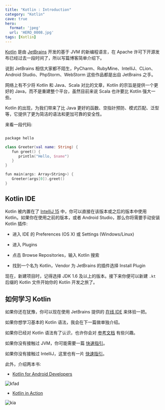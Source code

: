 ```yaml
---
title: "Kotlin : Introduction"
category: "Kotlin"
cave: true
hero:
  format: 'jpeg'
  url: 'HERO_0008.jpg'
tags: [Kotlin]
---
```

[Kotlin](https://kotlinlang.org) 是由 [JetBrains](https://www.jetbrains.com) 开发的基于 JVM 的新编程语言，在 Apache 许可下开源发布已经过去一段时间了，所以写篇博客简单介绍下。

说到 JetBrains 相信大家都不陌生，PyCharm、RubyMine、IntelliJ、CLion、Android Studio、PhpStorm、WebStorm 这些作品都是出自 JetBrains 之手。

网络上有不少将 Kotlin 和 Java、Scala 对比的文章，Kotlin 的宗旨是提供一个更好的 Java，而不是重建整个平台，虽然目前来说 Scala 也许要比 Kotlin 强大一些。

Kotlin 的出现，为我们带来了比 Java 更好的函数、空指针预防、模式匹配、泛型等，它提供了更为简洁的语法和更加可靠的安全性。

来看一段代码:

```swift

package hello

class Greeter(val name: String) {
   fun greet() {
      println("Hello, $name")
   }
}

fun main(args: Array<String>) {
   Greeter(args[0]).greet()
}

```


## Kotlin IDE

Kotlin 被内置在了 [IntelliJ 15](https://www.jetbrains.com/idea/#chooseYourEdition) 中，你可以直接在该版本或之后的版本中使用 Kotlin。如果你在使用之前的版本，或者 Android Studio，那么你将需要手动安装 Kotlin 插件:

* 进入 IDE 的 Preferences (OS X) 或 Settings (Windows/Linux)

* 进入 Plugins

* 点击 Browse Repositories，输入 Kotlin 搜索

* 找到一个名为 Kotlin，Vendor 为 JetBrains 的插件选择 Install Plugin

现在，新建项目时，记得选择 JDK 1.6 及以上的版本。接下来你便可以新建 `.kt` 后缀的 Kotlin 文件开始你的 Kotlin 开发之旅了。

## 如何学习 Kotlin

如果你还在犹豫，你可以现在使用 JetBrains 提供的 [在线 IDE](https://try.kotlinlang.org/) 来体验一把。

如果你想学习基本的 Kotlin 语法，我会在下一篇做单独介绍。

如果你已经对 Kotlin 语法有了认识，也许你会对 [参考文档](https://kotlinlang.org/docs/kotlin-docs.pdf) 有些兴趣。

如果你没有接触过 JVM，你可能需要一篇 [快速指引](https://hadihariri.com/2013/12/29/jvm-minimal-survival-guide-for-the-dotnet-developer/)。

如果你没有接触过 IntelliJ，这里也有一片 [快速指引](https://hadihariri.com/2014/01/06/intellij-idea-minimal-survival-guide/)。

此外，介绍两本书:

* [Kotlin for Android Developers](https://leanpub.com/kotlin-for-android-developers)

![kfad](https://kotlinlang.org/assets/images/posts/content/images/kotlin-for-android-developers.png)

* [Kotlin in Action](https://manning.com/books/kotlin-in-action)

![kia](https://kotlinlang.org/assets/images/posts/content/images/Jemerov-Kotlin-MEAP-HI.png)





